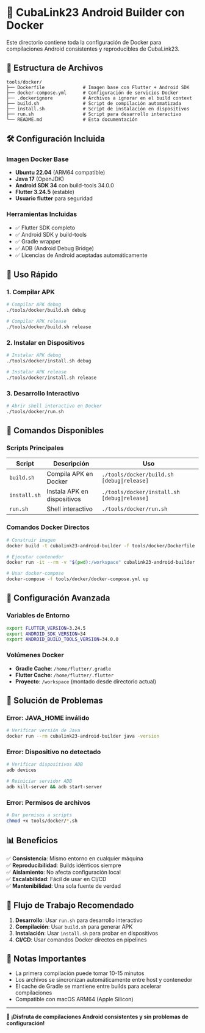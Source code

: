 # 🚀 CubaLink23 Android Builder con Docker

Este directorio contiene toda la configuración de Docker para compilaciones Android consistentes y reproducibles de CubaLink23.

## 📁 Estructura de Archivos

```
tools/docker/
├── Dockerfile              # Imagen base con Flutter + Android SDK
├── docker-compose.yml      # Configuración de servicios Docker
├── .dockerignore           # Archivos a ignorar en el build context
├── build.sh                # Script de compilación automatizada
├── install.sh              # Script de instalación en dispositivos
├── run.sh                  # Script para desarrollo interactivo
└── README.md               # Esta documentación
```

## 🛠️ Configuración Incluida

### Imagen Docker Base
- **Ubuntu 22.04** (ARM64 compatible)
- **Java 17** (OpenJDK)
- **Android SDK 34** con build-tools 34.0.0
- **Flutter 3.24.5** (estable)
- **Usuario flutter** para seguridad

### Herramientas Incluidas
- ✅ Flutter SDK completo
- ✅ Android SDK y build-tools
- ✅ Gradle wrapper
- ✅ ADB (Android Debug Bridge)
- ✅ Licencias de Android aceptadas automáticamente

## 🚀 Uso Rápido

### 1. Compilar APK
```bash
# Compilar APK debug
./tools/docker/build.sh debug

# Compilar APK release
./tools/docker/build.sh release
```

### 2. Instalar en Dispositivos
```bash
# Instalar APK debug
./tools/docker/install.sh debug

# Instalar APK release
./tools/docker/install.sh release
```

### 3. Desarrollo Interactivo
```bash
# Abrir shell interactivo en Docker
./tools/docker/run.sh
```

## 📱 Comandos Disponibles

### Scripts Principales

| Script | Descripción | Uso |
|--------|-------------|-----|
| `build.sh` | Compila APK en Docker | `./tools/docker/build.sh [debug\|release]` |
| `install.sh` | Instala APK en dispositivos | `./tools/docker/install.sh [debug\|release]` |
| `run.sh` | Shell interactivo | `./tools/docker/run.sh` |

### Comandos Docker Directos

```bash
# Construir imagen
docker build -t cubalink23-android-builder -f tools/docker/Dockerfile .

# Ejecutar contenedor
docker run -it --rm -v "$(pwd):/workspace" cubalink23-android-builder

# Usar docker-compose
docker-compose -f tools/docker/docker-compose.yml up
```

## 🔧 Configuración Avanzada

### Variables de Entorno
```bash
export FLUTTER_VERSION=3.24.5
export ANDROID_SDK_VERSION=34
export ANDROID_BUILD_TOOLS_VERSION=34.0.0
```

### Volúmenes Docker
- **Gradle Cache**: `/home/flutter/.gradle`
- **Flutter Cache**: `/home/flutter/.flutter`
- **Proyecto**: `/workspace` (montado desde directorio actual)

## 🐛 Solución de Problemas

### Error: JAVA_HOME inválido
```bash
# Verificar versión de Java
docker run --rm cubalink23-android-builder java -version
```

### Error: Dispositivo no detectado
```bash
# Verificar dispositivos ADB
adb devices

# Reiniciar servidor ADB
adb kill-server && adb start-server
```

### Error: Permisos de archivos
```bash
# Dar permisos a scripts
chmod +x tools/docker/*.sh
```

## 📊 Beneficios

✅ **Consistencia**: Mismo entorno en cualquier máquina  
✅ **Reproducibilidad**: Builds idénticos siempre  
✅ **Aislamiento**: No afecta configuración local  
✅ **Escalabilidad**: Fácil de usar en CI/CD  
✅ **Mantenibilidad**: Una sola fuente de verdad  

## 🔄 Flujo de Trabajo Recomendado

1. **Desarrollo**: Usar `run.sh` para desarrollo interactivo
2. **Compilación**: Usar `build.sh` para generar APK
3. **Instalación**: Usar `install.sh` para probar en dispositivos
4. **CI/CD**: Usar comandos Docker directos en pipelines

## 📝 Notas Importantes

- La primera compilación puede tomar 10-15 minutos
- Los archivos se sincronizan automáticamente entre host y contenedor
- El cache de Gradle se mantiene entre builds para acelerar compilaciones
- Compatible con macOS ARM64 (Apple Silicon)

---

**🚀 ¡Disfruta de compilaciones Android consistentes y sin problemas de configuración!**







